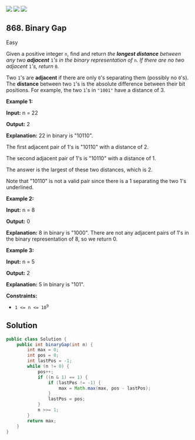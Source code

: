 [![](https://img.shields.io/github/stars/javadev/LeetCode-in-Java?label=Stars&style=flat-square)](https://github.com/javadev/LeetCode-in-Java)
[![](https://img.shields.io/github/forks/javadev/LeetCode-in-Java?label=Fork%20me%20on%20GitHub%20&style=flat-square)](https://github.com/javadev/LeetCode-in-Java/fork)
[![](https://img.shields.io/badge/-LeetCode%20in%20Kotlin-blue?style=flat-square)](https://github.com/javadev/LeetCode-in-Kotlin)

## 868\. Binary Gap

Easy

Given a positive integer `n`, find and return _the **longest distance** between any two **adjacent**_ `1`_'s in the binary representation of_ `n`_. If there are no two adjacent_ `1`_'s, return_ `0`_._

Two `1`'s are **adjacent** if there are only `0`'s separating them (possibly no `0`'s). The **distance** between two `1`'s is the absolute difference between their bit positions. For example, the two `1`'s in `"1001"` have a distance of 3.

**Example 1:**

**Input:** n = 22

**Output:** 2

**Explanation:** 22 in binary is "10110".

The first adjacent pair of 1's is "10110" with a distance of 2.

The second adjacent pair of 1's is "10110" with a distance of 1.

The answer is the largest of these two distances, which is 2.

Note that "10110" is not a valid pair since there is a 1 separating the two 1's underlined.

**Example 2:**

**Input:** n = 8

**Output:** 0

**Explanation:** 8 in binary is "1000". There are not any adjacent pairs of 1's in the binary representation of 8, so we return 0.

**Example 3:**

**Input:** n = 5

**Output:** 2

**Explanation:** 5 in binary is "101".

**Constraints:**

*   <code>1 <= n <= 10<sup>9</sup></code>

## Solution

```java
public class Solution {
    public int binaryGap(int n) {
        int max = 0;
        int pos = 0;
        int lastPos = -1;
        while (n != 0) {
            pos++;
            if ((n & 1) == 1) {
                if (lastPos != -1) {
                    max = Math.max(max, pos - lastPos);
                }
                lastPos = pos;
            }
            n >>= 1;
        }
        return max;
    }
}
```